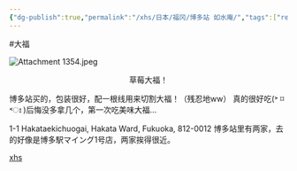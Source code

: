 ```yaml
---
{"dg-publish":true,"permalink":"/xhs/日本/福冈/博多站 如水庵/","tags":["rednote","福冈"],"created":"2024-09-15","updated":"2025-04-13T21:43:23.326+08:00"}
---
```


#大福

![Attachment 1354.jpeg](/img/user/xhs/%E6%97%A5%E6%9C%AC/%E7%A6%8F%E5%86%88/photo-%E7%A6%8F%E5%86%88/Attachment%201354.jpeg)
<center>草莓大福！</center>

博多站买的，包装很好，配一根线用来切割大福！（残忍地ww）
真的很好吃(˃ ⌑ ˂ഃ )后悔没多拿几个，第一次吃美味大福...

1-1 Hakataekichuogai, Hakata Ward, Fukuoka, 812-0012
博多站里有两家，去的好像是博多駅マイング1号店，两家挨得很近。

[xhs](https://www.xiaohongshu.com/explore/66f0592900000000270025ff?xsec_token=ABqW31iXGaeLgX03LCtKxC-ud7zwRh1xZBc2msLATPFHk=&xsec_source=pc_user)